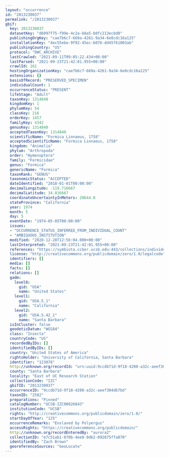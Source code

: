 ```yaml
---
layout: "occurrence"
id: "2013230037"
permalink: "/2013230037"
gbif:
  key: 2013230037
  datasetKey: "d6097f75-f99e-4c2a-b8a5-b0fc213ecbd0"
  publishingOrgKey: "cae7b6c7-669a-4261-9a34-6e8cdc16a125"
  installationKey: "4ec55ebe-9f92-45ec-b076-dd45f61003ab"
  publishingCountry: "US"
  protocol: "DWC_ARCHIVE"
  lastCrawled: "2021-09-11T09:05:22.434+00:00"
  lastParsed: "2021-09-23T21:42:01.955+00:00"
  crawlId: 161
  hostingOrganizationKey: "cae7b6c7-669a-4261-9a34-6e8cdc16a125"
  extensions: {}
  basisOfRecord: "PRESERVED_SPECIMEN"
  individualCount: 1
  occurrenceStatus: "PRESENT"
  lifeStage: "Adult"
  taxonKey: 1314840
  kingdomKey: 1
  phylumKey: 54
  classKey: 216
  orderKey: 1457
  familyKey: 4342
  genusKey: 1314840
  acceptedTaxonKey: 1314840
  scientificName: "Formica Linnaeus, 1758"
  acceptedScientificName: "Formica Linnaeus, 1758"
  kingdom: "Animalia"
  phylum: "Arthropoda"
  order: "Hymenoptera"
  family: "Formicidae"
  genus: "Formica"
  genericName: "Formica"
  taxonRank: "GENUS"
  taxonomicStatus: "ACCEPTED"
  dateIdentified: "2018-01-01T00:00:00"
  decimalLongitude: -119.716667
  decimalLatitude: 34.016667
  coordinateUncertaintyInMeters: 20644.0
  stateProvince: "California"
  year: 1974
  month: 5
  day: 5
  eventDate: "1974-05-05T00:00:00"
  issues:
  - "OCCURRENCE_STATUS_INFERRED_FROM_INDIVIDUAL_COUNT"
  - "AMBIGUOUS_INSTITUTION"
  modified: "2020-12-28T12:56:04.000+00:00"
  lastInterpreted: "2021-09-23T21:42:01.955+00:00"
  references: "https://symbiota.ccber.ucsb.edu:443/collections/individual/index.php?occid=123078"
  license: "http://creativecommons.org/publicdomain/zero/1.0/legalcode"
  identifiers: []
  media: []
  facts: []
  relations: []
  gadm:
    level0:
      gid: "USA"
      name: "United States"
    level1:
      gid: "USA.5_1"
      name: "California"
    level2:
      gid: "USA.5.42_1"
      name: "Santa Barbara"
  isInCluster: false
  geodeticDatum: "WGS84"
  class: "Insecta"
  countryCode: "US"
  recordedByIDs: []
  identifiedByIDs: []
  country: "United States of America"
  rightsHolder: "University of California, Santa Barbara"
  identifier: "123078"
  http://unknown.org/recordId: "urn:uuid:9ccdb71d-9f18-4208-a32c-aeef304db7bd"
  county: "Santa Barbara"
  locality: "East of UC Research Station"
  collectionCode: "IZC"
  gbifID: "2013230037"
  occurrenceID: "9ccdb71d-9f18-4208-a32c-aeef304db7bd"
  taxonID: "2582"
  preparations: "Pinned"
  catalogNumber: "UCSB-IZC00026843"
  institutionCode: "UCSB"
  rights: "http://creativecommons.org/publicdomain/zero/1.0/"
  startDayOfYear: "125"
  occurrenceRemarks: "Enslaved by Polyergus"
  accessRights: "https://creativecommons.org/publicdomain/"
  http://unknown.org/recordEnteredBy: "aurora2"
  collectionID: "e7c51ab1-870b-4ee8-9d62-092875ffa870"
  identifiedBy: "Zach Brown"
  georeferenceSources: "GeoLocate"
---
```

